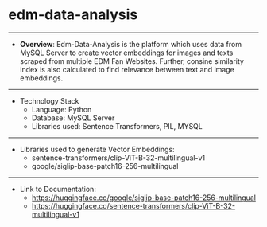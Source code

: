 # edm-data-analysis

*** 
  * **Overview**: 
  Edm-Data-Analysis is the platform which uses data from MySQL Server to create vector embeddings for images and texts scraped from multiple EDM Fan Websites. 
  Further, consine similarity index is also calculated to find relevance between text and image embeddings. 
***
* Technology Stack
  - Language: Python
  - Database: MySQL Server
  - Libraries used: Sentence Transformers, PIL, MYSQL
***
* Libraries used to generate Vector Embeddings:
  - sentence-transformers/clip-ViT-B-32-multilingual-v1
  - google/siglip-base-patch16-256-multilingual
***
* Link to Documentation:
  - https://huggingface.co/google/siglip-base-patch16-256-multilingual
  - https://huggingface.co/sentence-transformers/clip-ViT-B-32-multilingual-v1
